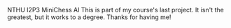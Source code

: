 NTHU I2P3   MiniChess AI
This is part of my course's last project. It isn't the greatest, but it works to a degree. Thanks for having me!
